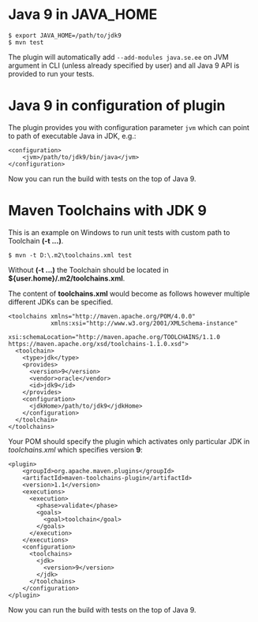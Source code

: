 <!--
Licensed to the Apache Software Foundation (ASF) under one
or more contributor license agreements.  See the NOTICE file
distributed with this work for additional information
regarding copyright ownership.  The ASF licenses this file
to you under the Apache License, Version 2.0 (the
"License"); you may not use this file except in compliance
with the License.  You may obtain a copy of the License at

  http://www.apache.org/licenses/LICENSE-2.0

Unless required by applicable law or agreed to in writing,
software distributed under the License is distributed on an
"AS IS" BASIS, WITHOUT WARRANTIES OR CONDITIONS OF ANY
KIND, either express or implied.  See the License for the
specific language governing permissions and limitations
under the License.
-->

Java 9 in JAVA_HOME
========================

    $ export JAVA_HOME=/path/to/jdk9
    $ mvn test

The plugin will automatically add `--add-modules java.se.ee` on JVM argument in CLI (unless already specified by user)
and all Java 9 API is provided to run your tests.


Java 9 in configuration of plugin
========================

The plugin provides you with configuration parameter `jvm` which can point to path of executable Java in JDK, e.g.:

    <configuration>
        <jvm>/path/to/jdk9/bin/java</jvm>
    </configuration>

Now you can run the build with tests on the top of Java 9.


Maven Toolchains with JDK 9
========================

This is an example on Windows to run unit tests with custom path to Toolchain **(-t ...)**.

    $ mvn -t D:\.m2\toolchains.xml test
    
Without **(-t ...)** the Toolchain should be located in **${user.home}/.m2/toolchains.xml**.

The content of **toolchains.xml** would become as follows however multiple different JDKs can be specified.

    <toolchains xmlns="http://maven.apache.org/POM/4.0.0"
                xmlns:xsi="http://www.w3.org/2001/XMLSchema-instance"
                xsi:schemaLocation="http://maven.apache.org/TOOLCHAINS/1.1.0 https://maven.apache.org/xsd/toolchains-1.1.0.xsd">
      <toolchain>
        <type>jdk</type>
        <provides>
          <version>9</version>
          <vendor>oracle</vendor>
          <id>jdk9</id>
        </provides>
        <configuration>
          <jdkHome>/path/to/jdk9</jdkHome>
        </configuration>
      </toolchain>
    </toolchains>

Your POM should specify the plugin which activates only particular JDK in *toolchains.xml* which specifies version **9**:

    <plugin>
        <groupId>org.apache.maven.plugins</groupId>
        <artifactId>maven-toolchains-plugin</artifactId>
        <version>1.1</version>
        <executions>
          <execution>
            <phase>validate</phase>
            <goals>
              <goal>toolchain</goal>
            </goals>
          </execution>
        </executions>
        <configuration>
          <toolchains>
            <jdk>
              <version>9</version>
            </jdk>
          </toolchains>
        </configuration>
    </plugin>

Now you can run the build with tests on the top of Java 9.
